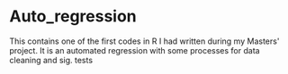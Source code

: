 # Auto_regression
This contains one of the first codes in R I had written during my Masters' project. It is an automated regression with some processes for data cleaning and sig. tests
